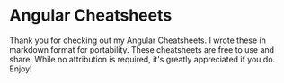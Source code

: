 # Angular Cheatsheets

Thank you for checking out my Angular Cheatsheets. I wrote these in markdown format for portability. These cheatsheets are free to use and share. While no attribution is required, it's greatly appreciated if you do. Enjoy!